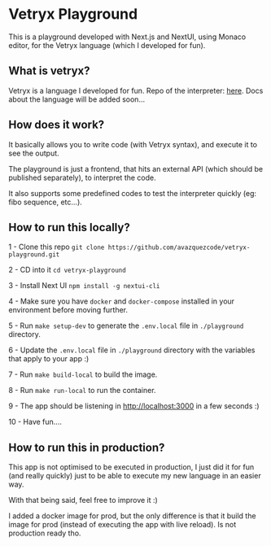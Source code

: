 # Vetryx Playground
This is a playground developed with Next.js and NextUI, using Monaco editor, for the Vetryx language (which I developed for fun).

## What is vetryx?
Vetryx is a language I developed for fun. Repo of the interpreter: [here](https://github.com/avazquezcode/govetryx). 
Docs about the language will be added soon...

## How does it work?

It basically allows you to write code (with Vetryx syntax), and execute it to see the output.

The playground is just a frontend, that hits an external API (which should be published separately), to interpret the code.

It also supports some predefined codes to test the interpreter quickly (eg: fibo sequence, etc...).

## How to run this locally?

1 - Clone this repo
`git clone https://github.com/avazquezcode/vetryx-playground.git`

2 - CD into it
`cd vetryx-playground`

3 - Install Next UI
`npm install -g nextui-cli`

4 - Make sure you have `docker` and `docker-compose` installed in your environment before moving further.

5 - Run `make setup-dev` to generate the `.env.local` file in `./playground` directory.

6 - Update the `.env.local` file in `./playground` directory with the variables that apply to your app :)

7 - Run `make build-local` to build the image.

8 - Run `make run-local` to run the container.

9 - The app should be listening in [http://localhost:3000](http://localhost:3000) in a few seconds :)

10 - Have fun....

## How to run this in production?

This app is not optimised to be executed in production, I just did it for fun (and really quickly) just to be able to execute my new language in an easier way.

With that being said, feel free to improve it :)

I added a docker image for prod, but the only difference is that it build the image for prod (instead of executing the app with live reload). Is not production ready tho.